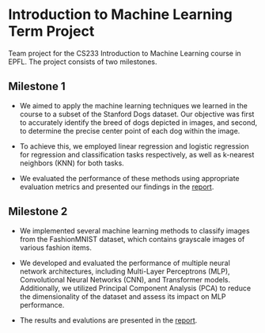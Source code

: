 # Introduction to Machine Learning Term Project

Team project for the CS233 Introduction to Machine Learning course in EPFL. The project consists of two milestones.

## Milestone 1
- We aimed to apply the machine learning techniques
we learned in the course to a subset of the Stanford Dogs
dataset. Our objective was first to accurately identify the breed
of dogs depicted in images, and second, to determine the
precise center point of each dog within the image. 

- To achieve this, we employed linear regression and logistic
regression for regression and classification tasks
respectively, as well as k-nearest neighbors (KNN) for both
tasks. 

- We evaluated the performance of these methods using
appropriate evaluation metrics and presented our findings in
the [report](https://github.com/ynarter/ML_project/blob/main/MS1/report.pdf).

## Milestone 2
- We implemented several machine learning
methods to classify images from the FashionMNIST
dataset, which contains grayscale images of various fashion
items. 

- We developed and evaluated the
performance of multiple neural network architectures,
including Multi-Layer Perceptrons (MLP), Convolutional
Neural Networks (CNN), and Transformer models.
Additionally, we utilized Principal Component Analysis
(PCA) to reduce the dimensionality of the dataset and assess
its impact on MLP performance.

- The results and evalutions are presented in the [report](https://github.com/ynarter/ML_project/blob/main/MS2/report.pdf).


